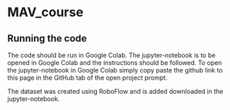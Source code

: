 # MAV_course
## Running the code
The code should be run in Google Colab. The jupyter-notebook is to be opened in Google Colab and the instructions should be followed.
To open the jupyter-notebook in Google Colab simply copy paste the github link to this page in the GitHub tab of the open project prompt.

The dataset was created using RoboFlow and is added downloaded in the jupyter-notebook.
